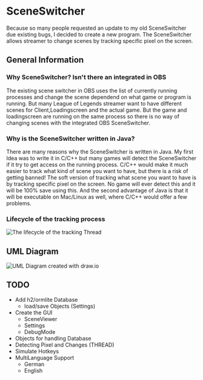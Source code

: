 # SceneSwitcher
Because so many people requested an update to my old SceneSwitcher due existing bugs, I decided to create a new program.
The SceneSwitcher allows streamer to change scenes by tracking specific pixel on the screen.

## General Information
### Why SceneSwitcher? Isn't there an integrated in OBS
The existing scene switcher in OBS uses the list of currently running processes and change the scene dependend on what game or program is running.
But many League of Legends streamer want to have different scenes for Client,Loadingscreen and the actual game. But the game and loadingscreen are 
running on the same process so there is no way of changing scenes with the integrated OBS SceneSwitcher.

### Why is the SceneSwitcher written in Java?
There are many reasons why the SceneSwitcher is written in Java. 
My first Idea was to write it in C/C++ but many games will detect the SceneSwitcher if it try to get access on the running process.
C/C++ would make it much easier to track what kind of scene you want to have, but there is a risk of getting banned!
The soft version of tracking what scene you want to have is by tracking specific pixel on the screen. No game will ever detect this and it will be 100% save using this.
And the second advantage of Java is that it will be executable on Mac/Linux as well, where C/C++ would offer a few problems.

### Lifecycle of the tracking process
![The lifecycle of the tracking Thread](https://i.imgur.com/jq6r67A.png)

## UML Diagram
![UML Diagram created with draw.io](https://i.imgur.com/b354Rrr.png)

## TODO
* Add h2/ormlite Database
  * load/save Objects (Settings)
* Create the GUI
  * SceneViewer
  * Settings
  * DebugMode
* Objects for handling Database
* Detecting Pixel and Changes (THREAD)
* Simulate Hotkeys
* MultiLanguage Support
  * German
  * English
